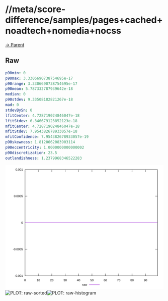 
# //meta/score-difference/samples/pages+cached+noadtech+nomedia+nocss

[→ Parent](../..)


## Raw


```yaml
p90min: 0
p90max: 3.3306690738754695e-17
p90range: 3.3306690738754695e-17
p90mean: 5.787332787939642e-18
median: 0
p90stdev: 9.33508182821267e-18
mad: 0
stdevBySn: 0
lfitCenter: 4.728719024846047e-18
lfitStdev: 6.346679123852123e-18
mfitCenter: 4.728719024846047e-18
mfitStdev: 7.954382678933057e-18
mfitConfidence: 7.954382678933057e-19
p90skewness: 1.8120662083903114
p90eccentricity: 1.0000000000000002
p90discretization: 23.5
outlandishness: 1.2379968346522283

```

![PLOT: raw-values](./raw/values.svg)![PLOT: raw-sorted](./raw/sorted.svg)![PLOT: raw-histogram](./raw/histogram.svg)